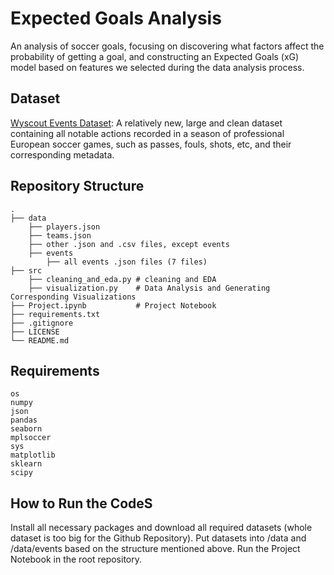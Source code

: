 # Expected Goals Analysis 
An analysis of soccer goals, focusing on discovering what factors affect the probability of getting a goal, and constructing an Expected Goals (xG) model based on features we selected during the data analysis process. 


## Dataset

[Wyscout Events Dataset](https://figshare.com/collections/Soccer_match_event_dataset/4415000/2): A relatively new, large and clean dataset containing all notable actions recorded in a season of professional European soccer games, such as passes, fouls, shots, etc, and their corresponding metadata. 


## Repository Structure 
    .
    ├── data  
        ├── players.json
        ├── teams.json
        ├── other .json and .csv files, except events 
        ├── events
            ├── all events .json files (7 files) 
    ├── src 
        ├── cleaning_and_eda.py # cleaning and EDA 
        ├── visualization.py    # Data Analysis and Generating Corresponding Visualizations
    ├── Project.ipynb           # Project Notebook
    ├── requirements.txt        
    ├── .gitignore              
    ├── LICENSE
    └── README.md

## Requirements 
    os 
    numpy 
    json 
    pandas 
    seaborn 
    mplsoccer 
    sys 
    matplotlib 
    sklearn
    scipy  

## How to Run the CodeS
Install all necessary packages and download all required datasets (whole dataset is too big for the Github Repository). 
Put datasets into /data and /data/events based on the structure mentioned above. 
Run the Project Notebook in the root repository. 
